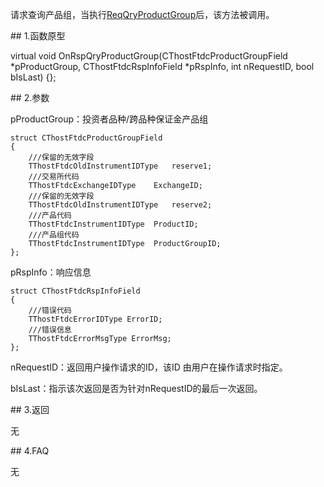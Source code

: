 <p>请求查询产品组，当执行<a href="../../CTHOSTFTDCTRADERSPI/REQQRYPRODUCTGROUP/">ReqQryProductGroup</a>后，该方法被调用。</p>
<span class="anchor" id="28abef3e-ebb8-43ac-a7f6-3f24eed93d5b"></span>
## 1.函数原型
<p>virtual void OnRspQryProductGroup(CThostFtdcProductGroupField *pProductGroup, CThostFtdcRspInfoField *pRspInfo, int nRequestID, bool bIsLast) {};</p>
<span class="anchor" id="c5b10ac9-307d-4765-b328-e7fa3fc58723"></span>
## 2.参数
<p>pProductGroup：投资者品种/跨品种保证金产品组</p>
<pre><code>struct CThostFtdcProductGroupField
{
    ///保留的无效字段
    TThostFtdcOldInstrumentIDType   reserve1;
    ///交易所代码
    TThostFtdcExchangeIDType    ExchangeID;
    ///保留的无效字段
    TThostFtdcOldInstrumentIDType   reserve2;
    ///产品代码
    TThostFtdcInstrumentIDType  ProductID;
    ///产品组代码
    TThostFtdcInstrumentIDType  ProductGroupID;
};
</code></pre>
<p>pRspInfo：响应信息</p>
<pre><code>struct CThostFtdcRspInfoField
{
    ///错误代码
    TThostFtdcErrorIDType ErrorID;
    ///错误信息
    TThostFtdcErrorMsgType ErrorMsg;
};
</code></pre>
<p>nRequestID：返回用户操作请求的ID，该ID 由用户在操作请求时指定。</p>
<p>bIsLast：指示该次返回是否为针对nRequestID的最后一次返回。</p>
<span class="anchor" id="75707b1f-9799-428b-be0d-82093bb947c7"></span>
## 3.返回
<p>无</p>
<span class="anchor" id="be0ea877-041e-445d-9d0a-684896779f5c"></span>
## 4.FAQ
<p>无</p>
